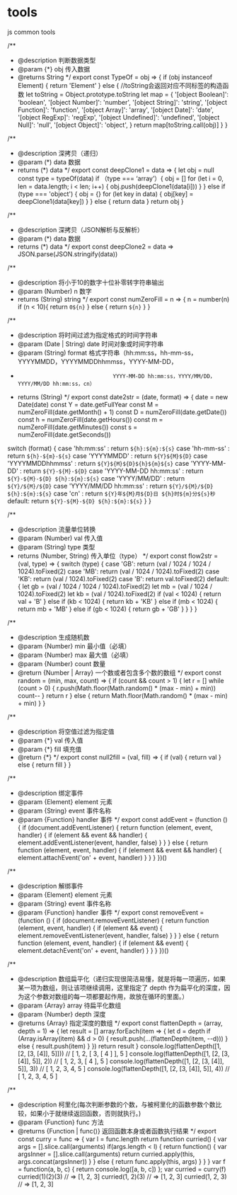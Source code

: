 # tools
js common tools

/**
 * @description 判断数据类型
 * @param {*} obj 传入数据
 * @returns String
 */
export const TypeOf = obj => {
  if (obj instanceof Element) {
    return 'Element'
  } else {
    //toString会返回对应不同标签的构造函数
    let toString = Object.prototype.toString
    let map = {
      '[object Boolean]': 'boolean',
      '[object Number]': 'number',
      '[object String]': 'string',
      '[object Function]': 'function',
      '[object Array]': 'array',
      '[object Date]': 'date',
      '[object RegExp]': 'regExp',
      '[object Undefined]': 'undefined',
      '[object Null]': 'null',
      '[object Object]': 'object',
    }
    return map[toString.call(obj)]
  }
}

/**
 * @description 深拷贝（递归）
 * @param (*) data 数据
 * returns (*) data
 */
export const deepClone1 = data => {
  let obj = null
  const type = typeOf(data)
  if （type === ‘array’）{
    obj = []
    for (let i = 0, len = data.length; i < len; i++) {
      obj.push(deepClone1(data[i]))
    }
  } else if (type === 'object') {
    obj = {}
    for (let key in data) {
      obj[key] = deepClone1(data[key])
    }
  } else {
    return data
  }
  return obj
}

/**
 * @description 深拷贝（JSON解析与反解析）
 * @param (*) data 数据
 * returns (*) data
 */
export const deepClone2 = data => JSON.parse(JSON.stringify(data))

/**
 * @description 将小于10的数字十位补零转字符串输出
 * @param (Number) n 数字
 * returns (String) string
 */
export const numZeroFill = n => {
  n = number(n)
  if (n < 10){
    return `0${n}`
  } else {
    return `${n}`
  }
}

/**
 * @description 将时间过滤为指定格式的时间字符串
 * @param (Date | String) date 时间对象或时间字符串
 * @param (String) format 格式字符串（hh:mm:ss，hh-mm-ss，YYYYMMDD，YYYYMMDDhhmmss，YYYY-MM-DD，
 *                                   YYYY-MM-DD hh:mm:ss，YYYY/MM/DD，YYYY/MM/DD hh:mm:ss，cn）
 * returns (String)
 */
export const date2str = (date, format) => {
  date = new Date(date)
  const Y = date.getFullYear
  const M = numZeroFill(date.getMonth() + 1)
  const D = numZeroFill(date.getDate())
  const h = numZeroFill(date.getHours())
  const m = numZeroFill(date.getMinutes())
  const s = numZeroFill(date.getSeconds())
  
  switch (format) {
    case 'hh:mm:ss' : return `${h}:${m}:${s}`
    case 'hh-mm-ss' : return `${h}-${m}-${s}`
    case 'YYYYMMDD' : return `${Y}${M}${D}`
    case 'YYYYMMDDhhmmss' : return `${Y}${M}${D}${h}${m}${s}`
    case 'YYYY-MM-DD' : return `${Y}-${M}-${D}`
    case 'YYYY-MM-DD hh:mm:ss' : return `${Y}-${M}-${D} ${h}:${m}:${s}`
    case 'YYYY/MM/DD' : return `${Y}/${M}/${D}`
    case 'YYYY/MM/DD hh:mm:ss' : return `${Y}/${M}/${D} ${h}:${m}:${s}`
    case 'cn' : return `${Y}年${M}月${D}日 ${h}时${m}分${s}秒`
    default: return `${Y}-${M}-${D} ${h}:${m}:${s}`
  }
}

/**
 * @description 流量单位转换
 * @param (Number) val 传入值
 * @param (String) type 类型
 * returns (Number, String) 传入单位（type）
 */
export const flow2str = (val, type) => {
  switch (type) {
    case 'GB': return (val / 1024 / 1024 / 1024).toFixed(2)
    case 'MB': return (val / 1024 / 1024).toFixed(2)
    case 'KB': return (val / 1024).toFixed(2)
    case 'B': return val.toFixed(2)
    default: {
      let gb = (val / 1024 / 1024 / 1024).toFixed(2)
      let mb = (val / 1024 / 1024).toFixed(2)
      let kb = (val / 1024).toFixed(2)
      if (val < 1024) {
        return val + 'B'
      } else if (kb < 1024) {
        return kb + 'KB'
      } else if (mb < 1024) {
        return mb + 'MB'
      } else if (gb < 1024) {
        return gb + 'GB'
      }
    }
  }
}

/**
 * @description 生成随机数
 * @param {Number} min 最小值（必填）
 * @param {Number} max 最大值（必填）
 * @param {Number} count 数量
 * @return {Number | Array} 一个数或者包含多个数的数组
 */
export const random = (min, max, count) => {
  if (count && count > 1) {
    let r = []
    while (count > 0) {
      r.push(Math.floor(Math.random() * (max - min) + min))
      count--
    }
    return r
  } else {
    return Math.floor(Math.random() * (max - min) + min)
  }
}

/**
 * @description 将空值过滤为指定值
 * @param {*} val 传入值
 * @param {*} fill 填充值
 * @return {*}
 */
export const null2fill = (val, fill) => {
  if (val) {
    return val
  } else {
    return fill
  }
}

/**
 * @description 绑定事件
 * @param {Element} element 元素
 * @param {String} event 事件名称
 * @param {Function} handler 事件
 */
export const addEvent = (function () {
  if (document.addEventListener) {
    return function (element, event, handler) {
      if (element && event && handler) {
        element.addEventListener(event, handler, false)
      }
    }
  } else {
    return function (element, event, handler) {
      if (element && event && handler) {
        element.attachEvent('on' + event, handler)
      }
    }
  }
})()

/**
 * @description 解绑事件
 * @param {Element} element 元素
 * @param {String} event 事件名称
 * @param {Function} handler 事件
 */
export const removeEvent = (function () {
  if (document.removeEventListener) {
    return function (element, event, handler) {
      if (element && event) {
        element.removeEventListener(event, handler, false)
      }
    }
  } else {
    return function (element, event, handler) {
      if (element && event) {
        element.detachEvent('on' + event, handler)
      }
    }
  }
})()

/**
 * @description 数组扁平化（递归实现很简洁易懂，就是将每一项遍历，如果某一项为数组，则让该项继续调用，这里指定了 depth 作为扁平化的深度，因为这个参数对数组的每一项都要起作用，故放在循环的里面。）
 * @param {Array} array 待扁平化数组
 * @param {Number} depth 深度
 * @returns {Array} 指定深度的数组
 */
export const flattenDepth = (array, depth = 1) => {
  let result = []
  array.forEach(item => {
    let d = depth
    if (Array.isArray(item) && d > 0) {
      result.push(...(flattenDepth(item, --d)))
    } else {
      result.push(item)
    }
  })
  return result
}
console.log(flattenDepth([1, [2, [3, [4]], 5]])) // [ 1, 2, [ 3, [ 4 ] ], 5 ]
console.log(flattenDepth([1, [2, [3, [4]], 5]], 2)) // [ 1, 2, 3, [ 4 ], 5 ]
console.log(flattenDepth([1, [2, [3, [4]], 5]], 3)) // [ 1, 2, 3, 4, 5 ]
console.log(flattenDepth([1, [2, [3, [4]], 5]], 4)) // [ 1, 2, 3, 4, 5 ]

/**
 * @description 柯里化(每次判断参数的个数，与被柯里化的函数参数个数比较，如果小于就继续返回函数，否则就执行。)
 * @param {Function} func 方法
 * @returns {Function | func()} 返回函数本身或者函数执行结果
 */
export const curry = func => {
  var l = func.length
  return function curried() {
    var args = [].slice.call(arguments)
    if(args.length < l) {
      return function() {
        var argsInner = [].slice.call(arguments)
        return curried.apply(this, args.concat(argsInner))
      }
    } else {
      return func.apply(this, args)
    }
  }
}
var f = function(a, b, c) {
 return console.log([a, b, c])
};
var curried = curry(f)
curried(1)(2)(3) // => [1, 2, 3]
curried(1, 2)(3) // => [1, 2, 3]
curried(1, 2, 3) // => [1, 2, 3]
